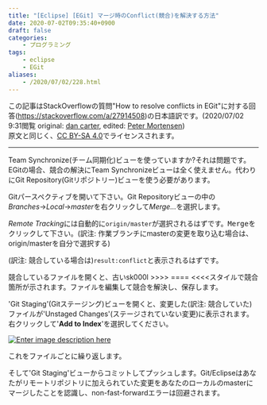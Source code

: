 ```yaml
---
title: "[Eclipse] [EGit] マージ時のConflict(競合)を解決する方法"
date: 2020-07-02T09:35:40+0900
draft: false
categories: 
    - プログラミング
tags:
    - eclipse
    - EGit
aliases:
    - /2020/07/02/228.html
---
```


<p>この記事はStackOverflowの質問"How to resolve conflicts in EGit"に対する回答(<a href="https://stackoverflow.com/a/27914508">https://stackoverflow.com/a/27914508</a>)の日本語訳です。(2020/07/02 9:31閲覧 original: <a href="https://stackoverflow.com/users/692626/dan-carter">dan carter</a>, edited: <a href="https://stackoverflow.com/users/63550/peter-mortensen">Peter Mortensen</a>)<br>
原文と同じく、<a href="https://creativecommons.org/licenses/by-sa/4.0/">CC BY-SA 4.0</a>でライセンスされます。</p>
<hr>
<div class="post-text">
<p>Team Synchronize(チーム同期化)ビューを使っていますか?それは問題です。EGitの場合、競合の解決にTeam Synchronizeビューは全く使えません。代わりにGit Repository(Gitリポジトリー)ビューを使う必要があります。</p>
<p>Gitパースペクティブを開いて下さい。Git Repositoryビューの中の<em>Branches</em>→<em>Local</em>→<em>master</em>を右クリックして<em>Merge...</em>を選択します。</p>
<p><em>Remote Tracking</em>には自動的に<code>origin/master</code>が選択されるはずです。<kbd>Merge</kbd>をクリックして下さい。(訳注: 作業ブランチにmasterの変更を取り込む場合は、origin/masterを自分で選択する)</p>
<p>(訳注: 競合している場合は)<code>result:conflict</code>と表示されるはずです。</p>
<p>競合しているファイルを開くと、古いsk000l &gt;&gt;&gt;&gt; ==== &lt;&lt;&lt;&lt;スタイルで競合箇所が示されます。ファイルを編集して競合を解決し、保存します。</p>
<p>'Git Staging'(Gitステージング)ビューを開くと、変更した(訳注: 競合していた)ファイルが'Unstaged Changes'(ステージされていない変更)に表示されます。右クリックして'<strong>Add to Index</strong>'を選択してください。</p>
<p><a href="https://i.sstatic.net/UBBeW.png" rel="noreferrer"><img src="https://i.sstatic.net/UBBeW.png" referrerpolicy="no-referrer" alt="Enter image description here"></a></p>
<p>これをファイルごとに繰り返します。</p>
<p>そして'Git Staging'ビューからコミットしてプッシュします。Git/Eclipseはあなたがリモートリポジトリに加えられていた変更をあなたのローカルのmasterにマージしたことを認識し、non-fast-forwardエラーは回避されます。</p>
</div>
